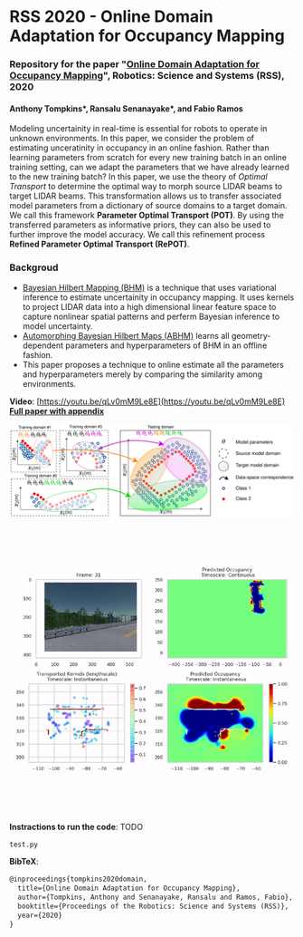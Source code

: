 # RSS 2020 - Online Domain Adaptation for Occupancy Mapping

### Repository for the paper "[Online Domain Adaptation for Occupancy Mapping](url_todo)", Robotics: Science and Systems (RSS), 2020
#### Anthony Tompkins*, Ransalu Senanayake*, and Fabio Ramos
Modeling uncertainity in real-time is essential for robots to operate in unknown environments. In this paper, we consider the problem of estimating unceratinity in occupancy in an online fashion. Rather than learning parameters from scratch for every new training batch in an online training setting, can we adapt the parameters that we have already learned to the new training batch? In this paper, we use the theory of *Optimal Transport* to determine the optimal way to morph source LIDAR beams to target LIDAR beams. This transformation allows us to transfer associated model parameters from a dictionary of source domains to a target domain. We call this framework **Parameter Optimal Transport (POT)**. By using the transferred parameters as informative priors, they can also be used to further improve the model accuracy. We call this refinement process **Refined Parameter Optimal Transport (RePOT)**.

### Backgroud
* [Bayesian Hilbert Mapping (BHM)](https://github.com/RansML/Bayesian_Hilbert_Maps) is a technique that uses variational inference to estimate uncertainity in occupancy mapping. It uses kernels to project LIDAR data into a high dimensional linear feature space to capture nonlinear spatial patterns and perferm Bayesian inference to model uncertainty. 
* [Automorphing Bayesian Hilbert Maps (ABHM)](https://github.com/MushroomHunting/autormorphing-kernels) learns all geometry-dependent parameters and hyperparameters of BHM in an offline fashion. 
* This paper proposes a technique to online estimate all the parameters and hyperparameters merely by comparing the similarity among environments. 

**Video**: [https://youtu.be/qLv0mM9Le8E](https://youtu.be/qLv0mM9Le8E)
**[Full paper with appendix](url_todo)**

<p align="center">
  <img width="800" src="rss2020_pot.jpg">
</p>

<p align="center">
  <img width="600" src="rss2020_pot.gif">
</p>

**Instractions to run the code**: TODO
```
test.py
```

**BibTeX**:
```
@inproceedings{tompkins2020domain,
  title={Online Domain Adaptation for Occupancy Mapping},
  author={Tompkins, Anthony and Senanayake, Ransalu and Ramos, Fabio},
  booktitle={Proceedings of the Robotics: Science and Systems (RSS)},
  year={2020}
}
```
